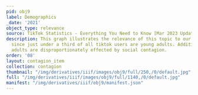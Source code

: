 ```yaml
---
pid: obj9
label: Demographics
_date: '2021'
object_type: relevance
source: TikTok Statistics - Everything You Need to Know [Mar 2023 Update] (wallaroomedia.com)
description: This graph illustrates the relevance of this topic to our age group,
  since just under a third of all tiktok users are young adults. Additionally, young
  adults are disproportionately effected by social contagion.
order: '08'
layout: contagion_item
collection: contagion
thumbnail: "/img/derivatives/iiif/images/obj9/full/250,/0/default.jpg"
full: "/img/derivatives/iiif/images/obj9/full/1140,/0/default.jpg"
manifest: "/img/derivatives/iiif/obj9/manifest.json"
---
```

